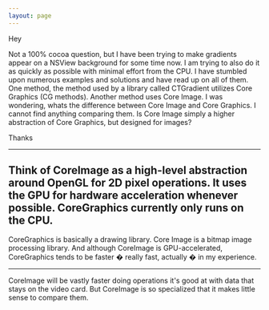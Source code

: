 ```yaml
---
layout: page
---
```


Hey

Not a 100% cocoa question, but I have been trying to make gradients appear on a NSView background for some time now. I am trying to also do it as quickly as possible with minimal effort from the CPU. I have stumbled upon numerous examples and solutions and have read up on all of them. One method, the method used by a library called CTGradient utilizes Core Graphics (CG methods). Another method uses Core Image. I was wondering, whats the difference between Core Image and Core Graphics. I cannot find anything comparing them. Is Core Image simply a higher abstraction of Core Graphics, but designed for images?

Thanks

----
Think of CoreImage as a high-level abstraction around OpenGL for 2D pixel operations. It uses the GPU for hardware acceleration whenever possible. CoreGraphics currently only runs on the CPU.
----

CoreGraphics is basically a drawing library. Core Image is a bitmap image processing library. And although CoreImage is GPU-accelerated, CoreGraphics tends to be faster � really fast, actually � in my experience.

----
CoreImage will be vastly faster doing operations it's good at with data that stays on the video card. But CoreImage is so specialized that it makes little sense to compare them.
